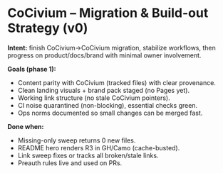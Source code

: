 <!-- status: stub; target: 150+ words -->
<!-- status: stub; target: 150+ words -->
<!-- status: stub; target: 150+ words -->
<!-- status: stub; target: 150+ words -->
<!-- status: stub; target: 150+ words -->
<!-- status: stub; target: 150+ words -->
# CoCivium – Migration & Build-out Strategy (v0)
**Intent:** finish CoCivium→CoCivium migration, stabilize workflows, then progress on product/docs/brand with minimal owner involvement.

**Goals (phase 1):**
- Content parity with CoCivium (tracked files) with clear provenance.
- Clean landing visuals + brand pack staged (no Pages yet).
- Working link structure (no stale CoCivium pointers).
- CI noise quarantined (non-blocking), essential checks green.
- Ops norms documented so small changes can be merged fast.

**Done when:**
- Missing-only sweep returns 0 new files.
- README hero renders R3 in GH/Camo (cache-busted).
- Link sweep fixes or tracks all broken/stale links.
- Preauth rules live and used on PRs.







